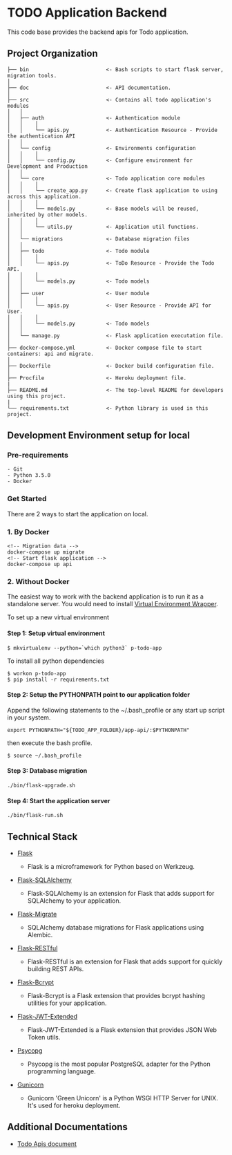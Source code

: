 # TODO Application Backend

This code base provides the backend apis for Todo application.

Project Organization
------------
    ├── bin                         <- Bash scripts to start flask server, migration tools.
    │
    ├── doc                         <- API documentation.
    │
    ├── src                         <- Contains all todo application's modules
    │   │
    │   ├── auth                    <- Authentication module
    │   │    │
    │   │    └── apis.py            <- Authentication Resource - Provide the authentication API
    │   │
    │   └── config                  <- Environments configuration
    │   │    │
    │   │    └── config.py          <- Configure environment for Development and Production
    │   │
    │   └── core                    <- Todo application core modules
    │   │    │
    │   │    └── create_app.py      <- Create flask application to using across this application.
    │   │    │
    │   │    └── models.py          <- Base models will be reused, inherited by other models.
    │   │    │
    │   │    └── utils.py           <- Application util functions.
    │   │
    │   └── migrations              <- Database migration files
    │   │
    │   ├── todo                    <- Todo module
    │   │    │
    │   │    └── apis.py            <- ToDo Resource - Provide the Todo API.
    │   │    │
    │   │    └── models.py          <- Todo models
    │   │
    │   ├── user                    <- User module
    │   │    │
    │   │    └── apis.py            <- User Resource - Provide API for User.
    │   │    │
    │   │    └── models.py          <- Todo models
    │   │
    │   └── manage.py               <- Flask application executation file.
    │
    ├── docker-compose.yml          <- Docker compose file to start containers: api and migrate.
    │
    ├── Dockerfile                  <- Docker build configuration file.
    │
    ├── Procfile                    <- Heroku deployment file.
    |
    ├── README.md                   <- The top-level README for developers using this project.
    |
    └── requirements.txt            <- Python library is used in this project.

Development Environment setup for local
------------

### Pre-requirements

    - Git
    - Python 3.5.0
    - Docker

### Get Started

There are 2 ways to start the application on local.

### 1. By Docker

```
<!-- Migration data -->
docker-compose up migrate
<!-- Start flask application -->
docker-compose up api
```

### 2. Without Docker

The easiest way to work with the backend application is to run it as a standalone server.
You would need to install [Virtual Environment Wrapper](https://virtualenvwrapper.readthedocs.io).

To set up a new virtual environment

#### Step 1: Setup virtual environment

```
$ mkvirtualenv --python=`which python3` p-todo-app
```

To install all python dependencies

```
$ workon p-todo-app
$ pip install -r requirements.txt
```

#### Step 2: Setup the PYTHONPATH point to our application folder

Append the following statements to the ~/.bash_profile or any start up script in your system.

```
export PYTHONPATH="${TODO_APP_FOLDER}/app-api/:$PYTHONPATH"
```

then execute the bash profile.

```
$ source ~/.bash_profile
```

#### Step 3: Database migration

```
./bin/flask-upgrade.sh
```

#### Step 4: Start the application server

```
./bin/flask-run.sh
```

Technical Stack
------------

* [Flask](http://flask.pocoo.org)
    - Flask is a microframework for Python based on Werkzeug.

* [Flask-SQLAlchemy](http://flask-sqlalchemy.pocoo.org/2.3/)
    - Flask-SQLAlchemy is an extension for Flask that adds support for SQLAlchemy to your application.

* [Flask-Migrate](https://github.com/miguelgrinberg/Flask-Migrate)
    - SQLAlchemy database migrations for Flask applications using Alembic.

* [Flask-RESTful](https://flask-restful.readthedocs.io/en/latest/)
    - Flask-RESTful is an extension for Flask that adds support for quickly building REST APIs.

* [Flask-Bcrypt](https://flask-bcrypt.readthedocs.io/en/latest/)
    - Flask-Bcrypt is a Flask extension that provides bcrypt hashing utilities for your application.

* [Flask-JWT-Extended](https://flask-jwt-extended.readthedocs.io/)
    - Flask-JWT-Extended is a Flask extension that provides JSON Web Token utils.

* [Psycopg](http://initd.org/psycopg/)
    - Psycopg is the most popular PostgreSQL adapter for the Python programming language.

* [Gunicorn](https://gunicorn.org/)
  * Gunicorn 'Green Unicorn' is a Python WSGI HTTP Server for UNIX. It's used for heroku deployment.

Additional Documentations
------------
* [Todo Apis document](doc/index.md)